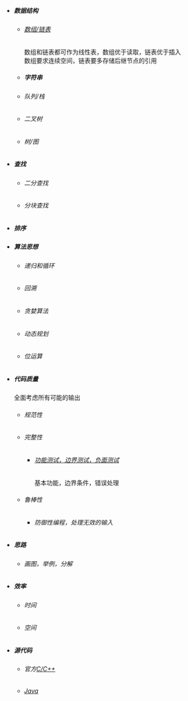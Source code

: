 * ##### 数据结构

  * ###### [数组/链表](https://www.cnblogs.com/xiaoyouPrince/p/8043798.html)

    数组和链表都可作为线性表，数组优于读取，链表优于插入  
    数组要求连续空间，链表要多存储后继节点的引用

  * ##### 字符串
  * ###### 队列/栈
  * ###### 二叉树
  * ###### 树/图
* ##### 查找

  * ###### 二分查找
  * ###### 分块查找
* ##### 排序
* ##### 算法思想

  * ###### 递归和循环
  * ###### 回溯
  * ###### 贪婪算法
  * ###### 动态规划
  * ###### 位运算
* ##### 代码质量

  全面考虑所有可能的输出

  * ###### 规范性
  * ###### 完整性

    * ###### [功能测试，边界测试，负面测试](#)

      基本功能，边界条件，错误处理
  * ###### 鲁棒性

    * ###### 防御性编程，处理无效的输入

* ##### 思路

  * ###### 画图，举例，分解
* ##### 效率

  * ###### 时间
  * ###### 空间
* ##### 源代码

  * ###### 官方[C/C++](https://github.com/zhedahht/CodingInterviewChinese2)
  * ###### [Java](https://github.com/dmqm/CodingInterviews)



